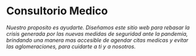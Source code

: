 <h1>Consultorio Medico</h1>
<i>Nuestro proposito es ayudarte. Diseñamos este sitio web para rebasar la crisis generada por las nuevas medidas de seguridad ante la pandemia, brindando una manera mas accesible de agendar citas medicas y evitar las aglomeraciones, para cuidarte a ti y a nosotros.</i>
